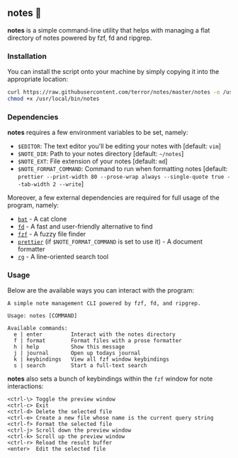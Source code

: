 ## notes 📝

**notes** is a simple command-line utility that helps with managing a flat
directory of notes powered by fzf, fd and ripgrep.

### Installation

You can install the script onto your machine by simply copying it into the
appropriate location:

```bash
curl https://raw.githubusercontent.com/terror/notes/master/notes -o /usr/local/bin/notes
chmod +x /usr/local/bin/notes
```

### Dependencies

**notes** requires a few environment variables to be set, namely:

- `$EDITOR`: The text editor you'll be editing your notes with [default: `vim`]
- `$NOTE_DIR`: Path to your notes directory [default: `~/notes`]
- `$NOTE_EXT`: File extension of your notes [default: `md`]
- `$NOTE_FORMAT_COMMAND`: Command to run when formatting notes [default: `prettier --print-width 80 --prose-wrap always --single-quote true --tab-width 2 --write`]

Moreover, a few external dependencies are required for full usage of the
program, namely:

- [`bat`](https://github.com/sharkdp/bat) - A cat clone
- [`fd`](https://github.com/sharkdp/fd) - A fast and user-friendly alternative to find
- [`fzf`](https://github.com/junegunn/fzf) - A fuzzy file finder
- [`prettier`](https://github.com/prettier/prettier) (if `$NOTE_FORMAT_COMMAND` is set to use it) - A document formatter
- [`rg`](https://github.com/BurntSushi/ripgrep) - A line-oriented search tool

### Usage

Below are the available ways you can interact with the program:

```present notes help
A simple note management CLI powered by fzf, fd, and ripgrep.

Usage: notes [COMMAND]

Available commands:
  e | enter         Interact with the notes directory
  f | format        Format files with a prose formatter
  h | help          Show this message
  j | journal       Open up todays journal
  k | keybindings   View all fzf window keybindings
  s | search        Start a full-text search
```

**notes** also sets a bunch of keybindings within the `fzf` window for note
interactions:

```
<ctrl-\> Toggle the preview window
<ctrl-c> Exit
<ctrl-d> Delete the selected file
<ctrl-e> Create a new file whose name is the current query string
<ctrl-f> Format the selected file
<ctrl-j> Scroll down the preview window
<ctrl-k> Scroll up the preview window
<ctrl-r> Reload the result buffer
<enter>  Edit the selected file
```
